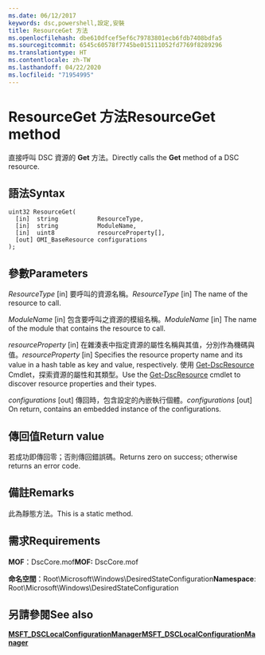 ```yaml
---
ms.date: 06/12/2017
keywords: dsc,powershell,設定,安裝
title: ResourceGet 方法
ms.openlocfilehash: dbe610dfcef5ef6c79783801ecb6fdb7408bdfa5
ms.sourcegitcommit: 6545c60578f7745be015111052fd7769f8289296
ms.translationtype: HT
ms.contentlocale: zh-TW
ms.lasthandoff: 04/22/2020
ms.locfileid: "71954995"
---
```

# <a name="resourceget-method"></a><span data-ttu-id="36baa-103">ResourceGet 方法</span><span class="sxs-lookup"><span data-stu-id="36baa-103">ResourceGet method</span></span>

<span data-ttu-id="36baa-104">直接呼叫 DSC 資源的 **Get** 方法。</span><span class="sxs-lookup"><span data-stu-id="36baa-104">Directly calls the **Get** method of a DSC resource.</span></span>

## <a name="syntax"></a><span data-ttu-id="36baa-105">語法</span><span class="sxs-lookup"><span data-stu-id="36baa-105">Syntax</span></span>

```mof
uint32 ResourceGet(
  [in]  string           ResourceType,
  [in]  string           ModuleName,
  [in]  uint8            resourceProperty[],
  [out] OMI_BaseResource configurations
);
```

## <a name="parameters"></a><span data-ttu-id="36baa-106">參數</span><span class="sxs-lookup"><span data-stu-id="36baa-106">Parameters</span></span>

<span data-ttu-id="36baa-107">*ResourceType* \[in\] 要呼叫的資源名稱。</span><span class="sxs-lookup"><span data-stu-id="36baa-107">*ResourceType* \[in\] The name of the resource to call.</span></span>

<span data-ttu-id="36baa-108">*ModuleName* \[in\] 包含要呼叫之資源的模組名稱。</span><span class="sxs-lookup"><span data-stu-id="36baa-108">*ModuleName* \[in\] The name of the module that contains the resource to call.</span></span>

<span data-ttu-id="36baa-109">*resourceProperty* \[in\] 在雜湊表中指定資源的屬性名稱與其值，分別作為機碼與值。</span><span class="sxs-lookup"><span data-stu-id="36baa-109">*resourceProperty* \[in\] Specifies the resource property name and its value in a hash table as key and value, respectively.</span></span> <span data-ttu-id="36baa-110">使用 [Get-DscResource](/powershell/module/PSDesiredStateConfiguration/Get-DscResource) Cmdlet，探索資源的屬性和其類型。</span><span class="sxs-lookup"><span data-stu-id="36baa-110">Use the [Get-DscResource](/powershell/module/PSDesiredStateConfiguration/Get-DscResource) cmdlet to discover resource properties and their types.</span></span>

<span data-ttu-id="36baa-111">*configurations* \[out\] 傳回時，包含設定的內嵌執行個體。</span><span class="sxs-lookup"><span data-stu-id="36baa-111">*configurations* \[out\] On return, contains an embedded instance of the configurations.</span></span>

## <a name="return-value"></a><span data-ttu-id="36baa-112">傳回值</span><span class="sxs-lookup"><span data-stu-id="36baa-112">Return value</span></span>

<span data-ttu-id="36baa-113">若成功即傳回零；否則傳回錯誤碼。</span><span class="sxs-lookup"><span data-stu-id="36baa-113">Returns zero on success; otherwise returns an error code.</span></span>

## <a name="remarks"></a><span data-ttu-id="36baa-114">備註</span><span class="sxs-lookup"><span data-stu-id="36baa-114">Remarks</span></span>

<span data-ttu-id="36baa-115">此為靜態方法。</span><span class="sxs-lookup"><span data-stu-id="36baa-115">This is a static method.</span></span>

## <a name="requirements"></a><span data-ttu-id="36baa-116">需求</span><span class="sxs-lookup"><span data-stu-id="36baa-116">Requirements</span></span>

<span data-ttu-id="36baa-117">**MOF**：DscCore.mof</span><span class="sxs-lookup"><span data-stu-id="36baa-117">**MOF:** DscCore.mof</span></span>

<span data-ttu-id="36baa-118">**命名空間**：Root\Microsoft\Windows\DesiredStateConfiguration</span><span class="sxs-lookup"><span data-stu-id="36baa-118">**Namespace**: Root\Microsoft\Windows\DesiredStateConfiguration</span></span>

## <a name="see-also"></a><span data-ttu-id="36baa-119">另請參閱</span><span class="sxs-lookup"><span data-stu-id="36baa-119">See also</span></span>

[<span data-ttu-id="36baa-120">**MSFT_DSCLocalConfigurationManager**</span><span class="sxs-lookup"><span data-stu-id="36baa-120">**MSFT_DSCLocalConfigurationManager**</span></span>](msft-dsclocalconfigurationmanager.md)
